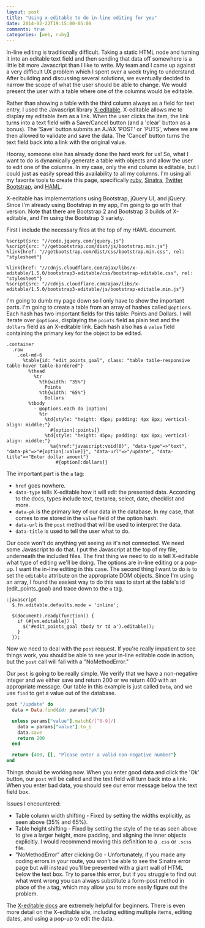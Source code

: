 ```yaml
---
layout: post
title: "Using x-editable to do in-line editing for you"
date: 2014-02-22T19:15:00-05:00
comments: true
categories: [web, ruby]
---
```


In-line editing is traditionally difficult. Taking a static HTML node and turning it into an editable text field and then sending that data off somewhere is a little bit more Javascript than I like to write. My team and I came up against a very difficult UX problem which I spent over a week trying to understand. After building and discussing several solutions, we eventually decided to narrow the scope of what the user should be able to change. We would present the user with a table where one of the columns would be editable.

Rather than showing a table with the third column always as a field for text entry, I used the Javascript library [X-editable](//vitalets.github.io/x-editable/). X-editable allows me to display my editable item as a link. When the user clicks the item, the link turns into a text field with a Save/Cancel button (and a 'clear' button as a bonus). The 'Save' button submits an AJAX 'POST' or 'PUTS', where we are then allowed to validate and save the data. The 'Cancel' button turns the text field back into a link with the original value.

Hooray, someone else has already done the hard work for us! So, what I want to do is dynamically generate a table with objects and allow the user to edit one of the columns. In my case, only the end column is editable, but I could just as easily spread this availability to all my columns. I'm using all my favorite tools to create this page, specifically [ruby](//ruby-lang.org/en/), [Sinatra](//sinatrarb.com), [Twitter Bootstrap](//getbootstrap.com), and [HAML](//haml.info).

X-editable has implementations using Bootstrap, jQuery UI, and jQuery. Since I'm already using Bootstrap in my app, I'm going to go with that version. Note that there are Bootstrap 2 and Bootstrap 3 builds of X-editable, and I'm using the Bootstrap 3 variety.

First I include the necessary files at the top of my HAML document.

``` haml /views/manage_data.haml
%script{src: "//code.jquery.com/jquery.js"}
%script{src: "//getbootstrap.com/dist/js/bootstrap.min.js"}
%link{href: "//getbootstrap.com/dist/css/bootstrap.min.css", rel: "stylesheet"}

%link{href: "//cdnjs.cloudflare.com/ajax/libs/x-editable/1.5.0/bootstrap3-editable/css/bootstrap-editable.css", rel: "stylesheet"}
%script{src: "//cdnjs.cloudflare.com/ajax/libs/x-editable/1.5.0/bootstrap3-editable/js/bootstrap-editable.min.js"}
```

I'm going to dumb my page down so I only have to show the important parts. I'm going to create a table from an array of hashes called `@options`. Each hash has two important fields for this table: Points and Dollars. I will iterate over `@options`, displaying the `points` field as plain text and the `dollars` field as an X-editable link. Each hash also has a `value` field containing the primary key for the object to be edited.

``` haml /views/manage_data.haml
.container
  .row
    .col-md-6
      %table{id: "edit_points_goal", class: "table table-responsive table-hover table-bordered"}
        %thead
          %tr
            %th{width: "35%"}
              Points
            %th{width: "65%"}
              Dollars
        %tbody
          - @options.each do |option|
            %tr
              %td{style: "height: 45px; padding: 4px 8px; vertical-align: middle;"}
                #{option[:points]}
              %td{style: "height: 45px; padding: 4px 8px; vertical-align: middle;"}
                %a{href:"javascript:void(0)", "data-type"=>"text", "data-pk"=>"#{option[:value]}", "data-url"=>"/update", "data-title"=>"Enter dollar amount"}
                  #{option[:dollars]}
```

The important part is the `a` tag:

* `href` goes nowhere.
* `data-type` tells X-editable how it will edit the presented data. According to the docs, types include text, textarea, select, date, checklist and more.
* `data-pk` is the primary key of our data in the database. In my case, that comes to me stored in the `value` field of the option hash.
* `data-url` is the `post` method that will be used to interpret the data.
* `data-title` is used to tell the user what to do.

Our code won't do anything yet seeing as it's not connected. We need some Javascript to do that. I put the Javascript at the top of my file, underneath the included files. The first thing we need to do is tell X-editable what type of editing we'll be doing. The options are in-line editing or a pop-up. I want the in-line editing in this case. The second thing I want to do is to set the `editable` attribute on the appropriate DOM objects. Since I'm using an array, I found the easiest way to do this was to start at the table's id (edit_points_goal) and trace down to the `a` tag.

``` haml /views/manage_data.haml
:javascript
  $.fn.editable.defaults.mode = 'inline';

  $(document).ready(function() {
    if (#{vm.editable}) {
      $('#edit_points_goal tbody tr td a').editable();
    }
  });
```

Now we need to deal with the `post` request. If you're really impatient to see things work, you should be able to see your in-line editable code in action, but the `post` call will fail with a "NoMethodError."

Our `post` is going to be really simple. We verify that we have a non-negative integer and we either save and return 200 or we return 400 with an appropriate message. Our table in this example is just called `Data`, and we use `find` to get a value out of the database.

``` ruby web.rb
post "/update" do
  data = Data.find(id: params["pk"])

  unless params["value"].match(/[^0-9]/)
    data = params["value"].to_i
    data.save
    return 200
  end

  return {400, [], "Please enter a valid non-negative number"}
end
```

Things should be working now. When you enter good data and click the 'Ok' button, our `post` will be called and the text field will turn back into a link. When you enter bad data, you should see our error message below the text field box.

Issues I encountered:

* Table column width shifting - Fixed by setting the widths explicitly, as seen above (35% and 65%).
* Table height shifting - Fixed by setting the style of the `td` as seen above to give a larger height, more padding, and aligning the inner objects explicitly. I would recommend moving this definition to a `.css` or `.scss` file.
* "NoMethodError" after clicking Go - Unfortunately, if you made any coding errors in your route, you won't be able to see the Sinatra error page but will instead you'll be presented with a giant wall of HTML below the text box. Try to parse this error, but if you struggle to find out what went wrong you can always substitute a form-post method in place of the `a` tag, which may allow you to more easily figure out the problem.

The [X-editable docs](//vitalets.github.io/x-editable/docs.html) are extremely helpful for beginners. There is even more detail on the X-editable site, including editing multiple items, editing dates, and using a pop-up to edit the data.
